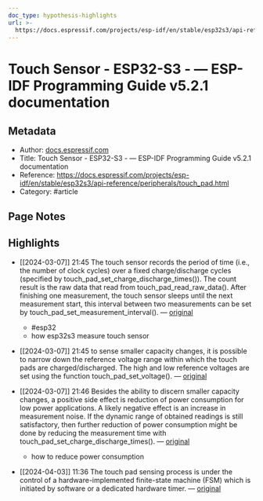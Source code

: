 ```yaml
---
doc_type: hypothesis-highlights
url: >-
  https://docs.espressif.com/projects/esp-idf/en/stable/esp32s3/api-reference/peripherals/touch_pad.html
---
```


# Touch Sensor - ESP32-S3 - — ESP-IDF Programming Guide v5.2.1 documentation

## Metadata
- Author: [docs.espressif.com]()
- Title: Touch Sensor - ESP32-S3 - — ESP-IDF Programming Guide v5.2.1 documentation
- Reference: https://docs.espressif.com/projects/esp-idf/en/stable/esp32s3/api-reference/peripherals/touch_pad.html
- Category: #article

## Page Notes
## Highlights
- [[2024-03-07]] 21:45 The touch sensor records the period of time (i.e., the number of clock cycles) over a fixed charge/discharge cycles (specified by touch_pad_set_charge_discharge_times()). The count result is the raw data that read from touch_pad_read_raw_data(). After finishing one measurement, the touch sensor sleeps until the next measurement start, this interval between two measurements can be set by touch_pad_set_measurement_interval(). — [original](https://hyp.is/jTxzqtzDEe6kyb_MaEp6ag/docs.espressif.com/projects/esp-idf/en/stable/esp32s3/api-reference/peripherals/touch_pad.html)
    -   #esp32 
    - how esp32s3 measure touch sensor

- [[2024-03-07]] 21:45 to sense smaller capacity changes, it is possible to narrow down the reference voltage range within which the touch pads are charged/discharged. The high and low reference voltages are set using the function touch_pad_set_voltage(). — [original](https://hyp.is/o2Wa2tzDEe6vhl-7Yo0CDg/docs.espressif.com/projects/esp-idf/en/stable/esp32s3/api-reference/peripherals/touch_pad.html)


- [[2024-03-07]] 21:46 Besides the ability to discern smaller capacity changes, a positive side effect is reduction of power consumption for low power applications. A likely negative effect is an increase in measurement noise. If the dynamic range of obtained readings is still satisfactory, then further reduction of power consumption might be done by reducing the measurement time with touch_pad_set_charge_discharge_times(). — [original](https://hyp.is/tUuT2tzDEe6uDkdAqlS7pw/docs.espressif.com/projects/esp-idf/en/stable/esp32s3/api-reference/peripherals/touch_pad.html)
    - how to reduce power consumption

- [[2024-04-03]] 11:36 The touch pad sensing process is under the control of a hardware-implemented finite-state machine (FSM) which is initiated by software or a dedicated hardware timer. — [original](https://hyp.is/tF3-EPGdEe66ef9mYTAiQA/docs.espressif.com/projects/esp-idf/en/stable/esp32s3/api-reference/peripherals/touch_pad.html)




